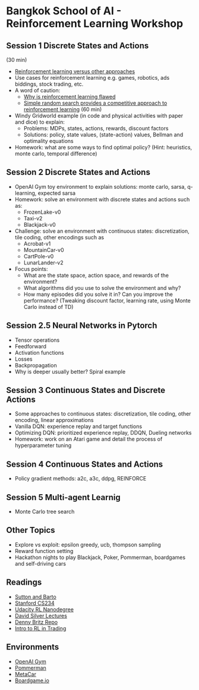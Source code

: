 # Bangkok School of AI - Reinforcement Learning Workshop

## Session 1 Discrete States and Actions
(30 min)
* [Reinforcement learning versus other approaches](https://web.stanford.edu/class/cs234/slides/cs234_2018_l1.pdf)
* Use cases for reinforcement learning e.g. games, robotics, ads biddings, stock trading, etc.
* A word of caution:
    * [Why is reinforcement learning flawed](https://thegradient.pub/why-rl-is-flawed/)
    * [Simple random search provides a competitive approach to reinforcement learning](https://arxiv.org/abs/1803.07055)
(60 min)
* Windy Gridworld example (in code and physical activities with paper and dice) to explain:
    * Problems: MDPs, states, actions, rewards, discount factors
    * Solutions: policy, state values, (state-action) values, Bellman and optimality equations
* Homework: what are some ways to find optimal policy? (Hint: heuristics, monte carlo, temporal difference)

## Session 2 Discrete States and Actions
* OpenAI Gym toy environment to explain solutions: monte carlo, sarsa, q-learning, expected sarsa
* Homework: solve an environment with discrete states and actions such as:
    * FrozenLake-v0
    * Taxi-v2
    * Blackjack-v0
* Challenge: solve an environment with continuous states: discretization, tile coding, other encodings such as
    * Acrobat-v1
    * MountainCar-v0
    * CartPole-v0
    * LunarLander-v2
* Focus points:
    * What are the state space, action space, and rewards of the environment?
    * What algorithms did you use to solve the environment and why?
    * How many episodes did you solve it in? Can you improve the performance? (Tweaking discount factor, learning rate, using Monte Carlo instead of TD)
    
## Session 2.5 Neural Networks in Pytorch
* Tensor operations
* Feedforward 
* Activation functions
* Losses
* Backpropagation
* Why is deeper usually better? Spiral example

## Session 3 Continuous States and Discrete Actions
* Some approaches to continuous states: discretization, tile coding, other encoding, linear approximations
* Vanilla DQN: experience replay and target functions
* Optimizing DQN: prioritized experience replay, DDQN, Dueling networks
* Homework: work on an Atari game and detail the process of hyperparameter tuning

## Session 4 Continuous States and Actions
* Policy gradient methods: a2c, a3c, ddpg, REINFORCE

## Session 5 Multi-agent Learnig
* Monte Carlo tree search

## Other Topics
* Explore vs exploit: epsilon greedy, ucb, thompson sampling
* Reward function setting
* Hackathon nights to play Blackjack, Poker, Pommerman, boardgames and self-driving cars

## Readings
* [Sutton and Barto](http://incompleteideas.net/book/the-book-2nd.html)
* [Stanford CS234](https://web.stanford.edu/class/cs234/index.html)
* [Udacity RL Nanodegree](https://github.com/udacity/deep-reinforcement-learning)
* [David Silver Lectures](https://github.com/dalmia/David-Silver-Reinforcement-learning)
* [Denny Britz Repo](https://github.com/dennybritz/reinforcement-learning/)
* [Intro to RL in Trading](http://www.wildml.com/2018/02/introduction-to-learning-to-trade-with-reinforcement-learning/)
## Environments
* [OpenAI Gym](https://github.com/openai/gym)
* [Pommerman](https://github.com/suphoff/pommerman)
* [MetaCar](https://github.com/thibo73800/metacar)
* [Boardgame.io](https://github.com/google/boardgame.io)